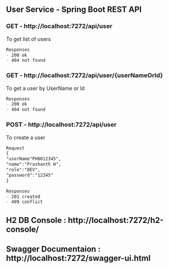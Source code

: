 ## User Service - Spring Boot REST API

### GET - http://localhost:7272/api/user

To get list of users

```markdown
Responses
- 200 ok
- 404 not found
```
### GET - http://localhost:7272/api/user/{userNameOrId}

To get a user by UserName or Id

```markdown
Responses
- 200 ok
- 404 not found
```

### POST - http://localhost:7272/api/user

To create a user

```markdown
Request
{
"userName"PH0012345",
"name":"Prashanth H",
"role":"DEV",
"password":"12345"
}
```

```markdown
Responses
- 201 created
- 409 conflict
```

## H2 DB Console : http://localhost:7272/h2-console/
## Swagger Documentaion : http://localhost:7272/swagger-ui.html

